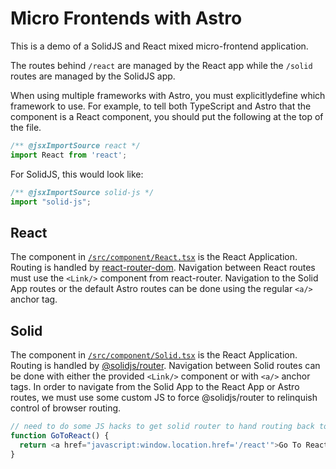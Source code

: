 # Micro Frontends with Astro

This is a demo of a SolidJS and React mixed micro-frontend application.

The routes behind `/react` are managed by the React app while the `/solid` routes are managed by the SolidJS app.

When using multiple frameworks with Astro, you must explicitlydefine which framework to use. For example, to tell both TypeScript and Astro that the component is a React component, you should put the following at the top of the file.
```javascript
/** @jsxImportSource react */
import React from 'react';
```

For SolidJS, this would look like:

```javascript
/** @jsxImportSource solid-js */
import "solid-js";
```

## React

The component in [`/src/component/React.tsx`](/src/component/React.tsx) is the React Application.
Routing is handled by [react-router-dom](https://github.com/remix-run/react-router).
Navigation between React routes must use the `<Link/>` component from react-router.
Navigation to the Solid App routes or the default Astro routes can be done using the regular `<a/>` anchor tag.

## Solid

The component in [`/src/component/Solid.tsx`](/src/component/Solid.tsx) is the React Application.
Routing is handled by [@solidjs/router](https://github.com/solidjs/solid-router).
Navigation between Solid routes can be done with either the provided `<Link/>` component or with `<a/>` anchor tags.
In order to navigate from the Solid App to the React App or Astro routes, we must use some custom JS
to force @solidjs/router to relinquish control of browser routing.

```javascript
// need to do some JS hacks to get solid router to hand routing back to the browser
function GoToReact() {
  return <a href="javascript:window.location.href='/react'">Go To React</a>;
}
```
